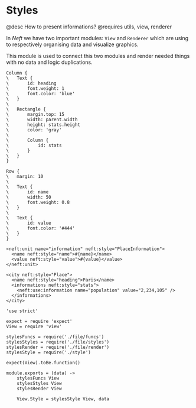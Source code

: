 Styles
======

@desc How to present informations?
@requires utils, view, renderer

In *Neft* we have two important modules: `View` and `Renderer` which are using to
respectively organising data and visualize graphics.

This module is used to connect this two modules and render needed things with no
data and logic duplications.

```nml,include(Place)
Column {
\	Text {
\		id: heading
\		font.weight: 1
\		font.color: 'blue'
\	}
\
\	Rectangle {
\		margin.top: 15
\		width: parent.width
\		height: stats.height
\		color: 'gray'
\
\		Column {
\			id: stats
\		}
\	}
}
```

```nml,include(PlaceInformation)
Row {
\	margin: 10
\
\	Text {
\		id: name
\		width: 50
\		font.weight: 0.8
\	}
\
\	Text {
\		id: value
\		font.color: '#444'
\	}
}
```

```view,example
<neft:unit name="information" neft:style="PlaceInformation">
  <name neft:style="name">#{name}</name>
  <value neft:style="value">#{value}</value>
</neft:unit>

<city neft:style="Place">
  <name neft:style="heading">Paris</name>
  <informations neft:style="stats">
    <neft:use:information name="population" value="2,234,105" />
  </informations>
</city>
```

	'use strict'

	expect = require 'expect'
	View = require 'view'

	stylesFuncs = require('./file/funcs')
	stylesStyles = require('./file/styles')
	stylesRender = require('./file/render')
	stylesStyle = require('./style')

	expect(View).toBe.function()

	module.exports = (data) ->
		stylesFuncs View
		stylesStyles View
		stylesRender View

		View.Style = stylesStyle View, data
